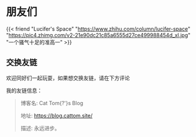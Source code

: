 # 朋友们

 
{{< friend "Lucifer's Space" "https://www.zhihu.com/column/lucifer-space" "https://pic4.zhimg.com/v2-21e90dc21c85a6555d27ce499988454d_xl.jpg" "一个骚气十足的准高一" >}}

## 交换友链
欢迎同好们一起玩耍，如果想交换友链，请在下方评论

我的友链信息：

> 博客名: Cat Tom{?'}s Blog
>
> 地址: https://blog.cattom.site/
>
> 描述: 永远进步。
